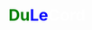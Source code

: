 <h1>
<span style="color: green;">Du</span><span style="color: blue;">Le</span><span style="color: white;">Cord</span>
</h1>
